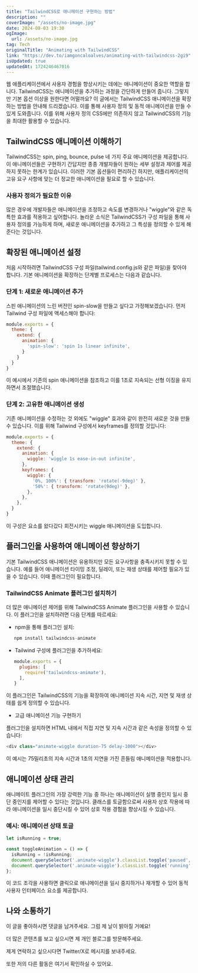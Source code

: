 ```yaml
---
title: "TailwindCSS로 애니메이션 구현하는 방법"
description: ""
coverImage: "/assets/no-image.jpg"
date: 2024-08-03 19:30
ogImage: 
  url: /assets/no-image.jpg
tag: Tech
originalTitle: "Animating with TailwindCSS"
link: "https://dev.to/iamgoncaloalves/animating-with-tailwindcss-2gi9"
isUpdated: true
updatedAt: 1724246467016
---
```



웹 애플리케이션에서 사용자 경험을 향상시키는 데에는 애니메이션이 중요한 역할을 합니다. TailwindCSS는 애니메이션을 추가하는 과정을 간단하게 만들어 줍니다. 그렇지만 기본 옵션 이상을 원한다면 어떨까요? 이 글에서는 TailwindCSS 애니메이션을 확장하는 방법을 안내해 드리겠습니다. 이를 통해 사용자 정의 및 동적 애니메이션을 만들 수 있게 도와줍니다. 이를 위해 사용자 정의 CSS에만 의존하지 않고 TailwindCSS의 기능을 최대한 활용할 수 있습니다.

## TailwindCSS 애니메이션 이해하기

TailwindCSS는 spin, ping, bounce, pulse 네 가지 주요 애니메이션을 제공합니다. 이 애니메이션들은 구현하기 간답지만 종종 개발자들이 원하는 세부 설정과 제어를 제공하지 못하는 한계가 있습니다. 이러한 기본 옵션들이 편리하긴 하지만, 애플리케이션의 고유 요구 사항에 맞는 더 정교한 애니메이션을 필요로 할 수 있습니다.

### 사용자 정의가 필요한 이유

<div class="content-ad"></div>

많은 경우에 개발자들은 애니메이션을 조정하고 속도를 변경하거나 "wiggle"와 같은 독특한 효과를 적용하고 싶어합니다. 놀라운 소식은 TailwindCSS가 구성 파일을 통해 사용자 정의를 가능하게 하며, 새로운 애니메이션을 추가하고 그 특성을 정의할 수 있게 해준다는 것입니다.

## 확장된 애니메이션 설정

처음 시작하려면 TailwindCSS 구성 파일(tailwind.config.js와 같은 파일)을 찾아야 합니다. 기본 애니메이션을 확장하는 단계별 프로세스는 다음과 같습니다.

### 단계 1: 새로운 애니메이션 추가

<div class="content-ad"></div>

스핀 애니메이션의 느린 버전인 spin-slow을 만들고 싶다고 가정해보겠습니다. 먼저 Tailwind 구성 파일에 액세스해야 합니다:

```js
module.exports = {
  theme: {
    extend: {
      animation: {
        'spin-slow': 'spin 1s linear infinite',
      }
    }
  }
}
```

이 예시에서 기존의 spin 애니메이션을 참조하고 이를 1초로 지속되는 선형 이징을 유지하면서 조절했습니다.

### 단계 2: 고유한 애니메이션 생성

<div class="content-ad"></div>

기존 애니메이션을 수정하는 것 외에도 "wiggle" 효과와 같이 완전히 새로운 것을 만들 수 있습니다. 이를 위해 Tailwind 구성에서 keyframes를 정의할 것입니다:

```js
module.exports = {
  theme: {
    extend: {
      animation: {
        wiggle: 'wiggle 1s ease-in-out infinite',
      },
      keyframes: {
        wiggle: {
          '0%, 100%': { transform: 'rotate(-9deg)' },
          '50%': { transform: 'rotate(9deg)' },
        },
      },
    },
  }
}
```

이 구성은 요소를 왔다갔다 회전시키는 wiggle 애니메이션을 도입합니다.

## 플러그인을 사용하여 애니메이션 향상하기

<div class="content-ad"></div>

기본 TailwindCSS 애니메이션은 유용하지만 모든 요구사항을 충족시키지 못할 수 있습니다. 예를 들어 애니메이션 타이밍 조정, 딜레이, 또는 재생 상태를 제어할 필요가 있을 수 있습니다. 이때 플러그인이 필요합니다.

### TailwindCSS Animate 플러그인 설치하기

더 많은 애니메이션 제어를 위해 TailwindCSS Animate 플러그인을 사용할 수 있습니다. 이 플러그인을 설치하려면 다음 단계를 따르세요:

- npm을 통해 플러그인 설치:

<div class="content-ad"></div>

```js
   npm install tailwindcss-animate
```

- Tailwind 구성에 플러그인을 추가하세요:

```js
   module.exports = {
     plugins: [
       require('tailwindcss-animate'),
     ],
   }
```

이 플러그인은 TailwindCSS의 기능을 확장하여 애니메이션 지속 시간, 지연 및 재생 상태를 쉽게 정의할 수 있습니다.

<div class="content-ad"></div>

- 고급 애니메이션 기능 구현하기

플러그인을 설치하면 HTML 내에서 직접 지연 및 지속 시간과 같은 속성을 정의할 수 있습니다:

```js
<div class="animate-wiggle duration-75 delay-1000"></div>
```

이 예시는 75밀리초의 지속 시간과 1초의 지연을 가진 흔들림 애니메이션을 적용합니다.

<div class="content-ad"></div>

## 애니메이션 상태 관리

애니메이트 플러그인의 가장 강력한 기능 중 하나는 애니메이션이 실행 중인지 일시 중단 중인지를 제어할 수 있다는 것입니다. 클래스를 토글함으로써 사용자 상호 작용에 따라 애니메이션을 일시 중단시킬 수 있어 상호 작용 경험을 향상시킬 수 있습니다.

### 예시: 애니메이션 상태 토글

```js
let isRunning = true;

const toggleAnimation = () => {
  isRunning = !isRunning;
  document.querySelector('.animate-wiggle').classList.toggle('paused', !isRunning);
  document.querySelector('.animate-wiggle').classList.toggle('running', isRunning);
};
```

<div class="content-ad"></div>

이 코드 조각을 사용하면 클릭으로 애니메이션을 일시 중지하거나 재개할 수 있어 동적 사용자 인터페이스 요소를 제공합니다.

## 나와 소통하기

이 글을 좋아하시면 댓글을 남겨주세요. 그럼 제 날이 밝아질 거예요!

더 많은 콘텐츠를 보고 싶으시면 제 개인 블로그를 방문해주세요.

<div class="content-ad"></div>

제게 연락하고 싶으시다면 Twitter/X로 메시지를 보내주세요.

또한 저의 다른 활동은 여기서 확인하실 수 있어요.